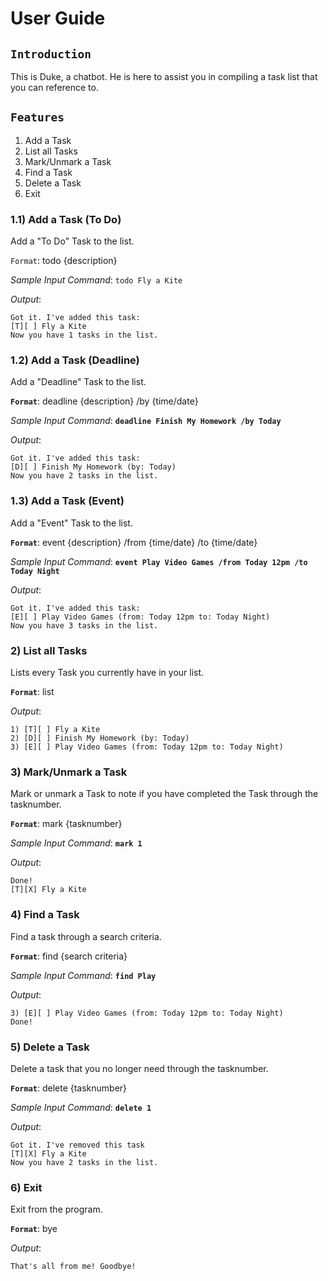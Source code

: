 # User Guide

## `Introduction`

This is Duke, a chatbot. He is here to assist you in compiling a task list that you can reference to.

## `Features` 

1) Add a Task
2) List all Tasks
3) Mark/Unmark a Task
4) Find a Task
5) Delete a Task
6) Exit

### 1.1) Add a Task (To Do)

Add a "To Do" Task to the list. 

`Format`: todo {description} 

*Sample Input Command*: `todo Fly a Kite`

*Output*:
```
Got it. I've added this task:
[T][ ] Fly a Kite
Now you have 1 tasks in the list.
```

### 1.2) Add a Task (Deadline)

Add a "Deadline" Task to the list.

**`Format`**: deadline {description} /by {time/date}

*Sample Input Command*: **`deadline Finish My Homework /by Today`**

*Output*:
```
Got it. I've added this task:
[D][ ] Finish My Homework (by: Today)
Now you have 2 tasks in the list.
```

### 1.3) Add a Task (Event)

Add a "Event" Task to the list.

**`Format`**: event {description} /from {time/date} /to {time/date}

*Sample Input Command*: **`event Play Video Games /from Today 12pm /to Today Night`**

*Output*:
```
Got it. I've added this task:
[E][ ] Play Video Games (from: Today 12pm to: Today Night)
Now you have 3 tasks in the list.
```

### 2) List all Tasks

Lists every Task you currently have in your list.

**`Format`**: list

*Output*:
```
1) [T][ ] Fly a Kite
2) [D][ ] Finish My Homework (by: Today)
3) [E][ ] Play Video Games (from: Today 12pm to: Today Night)
```

### 3) Mark/Unmark a Task

Mark or unmark a Task to note if you have completed the Task through the tasknumber.

**`Format`**: mark {tasknumber}

*Sample Input Command*: **`mark 1`**

*Output*:
```
Done!
[T][X] Fly a Kite
```

### 4) Find a Task

Find a task through a search criteria.

**`Format`**: find {search criteria}

*Sample Input Command*: **`find Play`**

*Output*:
```
3) [E][ ] Play Video Games (from: Today 12pm to: Today Night)
Done!
```

### 5) Delete a Task

Delete a task that you no longer need through the tasknumber.

**`Format`**: delete {tasknumber}

*Sample Input Command*: **`delete 1`**

*Output*:
```
Got it. I've removed this task
[T][X] Fly a Kite
Now you have 2 tasks in the list.
```

### 6) Exit

Exit from the program.

**`Format`**: bye

*Output*:
```
That's all from me! Goodbye!
```
